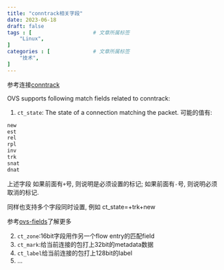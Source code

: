 ```yaml
---
title: "conntrack相关字段"
date: 2023-06-18
draft: false
tags : [                    # 文章所属标签
    "Linux",
]
categories : [              # 文章所属标签
    "技术",
]
---
```



参考连接[conntrack](https://docs.openvswitch.org/en/latest/tutorials/ovs-conntrack/#definitions)

OVS supports following match fields related to conntrack:

1. `ct_state`: The state of a connection matching the packet. 可能的值有:
```bash
new
est
rel
rpl
inv
trk
snat
dnat
```

上述字段
如果前面有`+`号, 则说明是必须设置的标记;
如果前面有`-`号, 则说明必须取消的标记.

同样也支持多个字段同时设置, 例如 ct_state=+trk+new


参考[ovs-fields](http://openvswitch.org/support/dist-docs/ovs-fields.7.txt)了解更多

2. `ct_zone`:16bit字段用作另一个flow entry的匹配field
3. `ct_mark`:给当前连接的包打上32bit的metadata数据
4. `ct_label`给当前连接的包打上128bit的label
5. ...